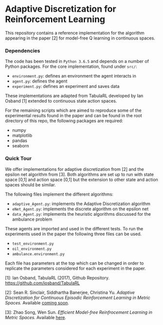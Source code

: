 # Adaptive Discretization for Reinforcement Learning
This repository contains a reference implementation for the algorithm
appearing in the paper \[2\] for model-free Q learning in continuous spaces.

### Dependencies
The code has been tested in `Python 3.6.5` and depends on a number of Python
packages. For the core implementation, found under `src/`:

* `environment.py`: defines an environment the agent interacts in
* `agent.py`: defines the agent
* `experiment.py`: defines an experiment and saves data

These implementations are adapted from TabulaRL developed by Ian Osband \[1\] extended to continuous state action spaces.


For the remaining scripts which are aimed to reproduce some of the experimental
results found in the paper and can be found in the root directory of this repo,
the following packages are required:

* numpy
* matplotlib
* pandas
* seaborn

### Quick Tour

We offer implementations for adaptive discretization from \[2\] and the epsilon net algorithm from \[3\].  Both algorithms are set up to run with state space [0,1] and action space [0,1] but the extension to other state and action spaces should be similar.

The following files implement the different algorithms:
* `adaptive_Agent.py`: implements the Adaptive Discretization algorithm
* `eNet_Agent.py`: implements the discrete algorithm on the epsilon net
* `data_Agent.py`: implements the heuristic algorithms discussed for the ambulance problem

These agents are imported and used in the different tests.  To run the experiments used in the paper the following three files can be used.
* `test_environment.py`
* `oil_environment.py`
* `ambulance.environment.py`

Each file has parameters at the top which can be changed in order to replicate the parameters considered for each experiment in the paper.


\[1\]: Ian Osband, TabulaRL (2017), Github Repository. https://github.com/iosband/TabulaRL

\[2\]: Sean R. Sinclair, Siddhartha Banerjee, Christina Yu. *Adaptive Discretization for Continuous Episodic Reinforcement Learning in Metric Spaces.*
Available [coming soon]().

\[3\]: Zhao Song, Wen Sun. *Efficient Model-free Reinfrocement Learning in Metric Spaces.* Available [here](https://arxiv.org/abs/1905.00475).
